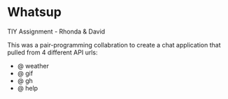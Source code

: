 # Whatsup
TIY Assignment - Rhonda &amp; David


This was a pair-programming collabration to create a chat application
   that pulled from 4 different API urls:

  * @ weather
  * @ gif
  * @ gh
  * @ help
